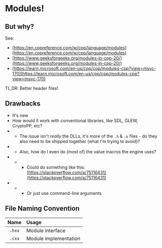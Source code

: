 # Modules!

## But why?

See:
- [https://en.cppreference.com/w/cpp/language/modules](https://en.cppreference.com/w/cpp/language/modules)
- [https://www.geeksforgeeks.org/modules-in-cpp-20/](https://www.geeksforgeeks.org/modules-in-cpp-20/)
- [https://learn.microsoft.com/en-us/cpp/cpp/modules-cpp?view=msvc-170](https://learn.microsoft.com/en-us/cpp/cpp/modules-cpp?view=msvc-170)

TL,DR: Better header files!

## Drawbacks

- It's new
- How would it work with conventional libraries, like SDL, GLEW, CryptoPP, etc?
- - The issue isn't *really* the DLLs, it's more of the `.h` & `.o` files - do they also need to be shipped together (what I'm trying to avoid)?
- - Also, how do I even do (most of) the  value macros the engine uses?
- - - Could do something like this: [https://stackoverflow.com/a/75116431](https://stackoverflow.com/a/75116431)
- - - Or just use command-line arguments

## File Naming Convention

| Name | Usage |
|:-:|:-|
|`.hxx`| Module interface |
|`.cxx`| Module implementation |
